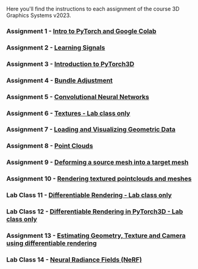 Here you'll find the instructions to each assignment of the course 3D Graphics Systems v2023.

### Assignment 1 - [Intro to PyTorch and Google Colab](assignment1.md)

### Assignment 2 - [Learning Signals](assignment2.md)

### Assignment 3 - [Introduction to PyTorch3D](assignment3.md)

### Assignment 4 - [Bundle Adjustment](assignment4.md)

### Assignment 5 - [Convolutional Neural Networks](assignment5.md)

### Assignment 6 - [Textures - Lab class only](assignment6.md)

### Assignment 7 - [Loading and Visualizing Geometric Data](assignment7.md)

### Assignment 8 - [Point Clouds](assignment8.md)

### Assignment 9 - [Deforming a source mesh into a target mesh](assignment9.md)

### Assignment 10 - [Rendering textured pointclouds and meshes](assignment10.md)

### Lab Class 11 - [Differentiable Rendering - Lab class only](labclass11.md)

### Lab Class 12 - [Differentiable Rendering in PyTorch3D - Lab class only](labclass12.md)

### Assignment 13 - [Estimating Geometry, Texture and Camera using differentiable rendering](assignment13.md)

### Lab Class 14 - [Neural Radiance Fields (NeRF)](assignment14.md)
